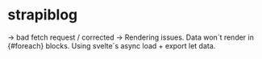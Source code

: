 # strapiblog

-> bad fetch request / corrected
-> Rendering issues. Data won´t render in {#foreach} blocks. Using svelte´s async load + export let data.

